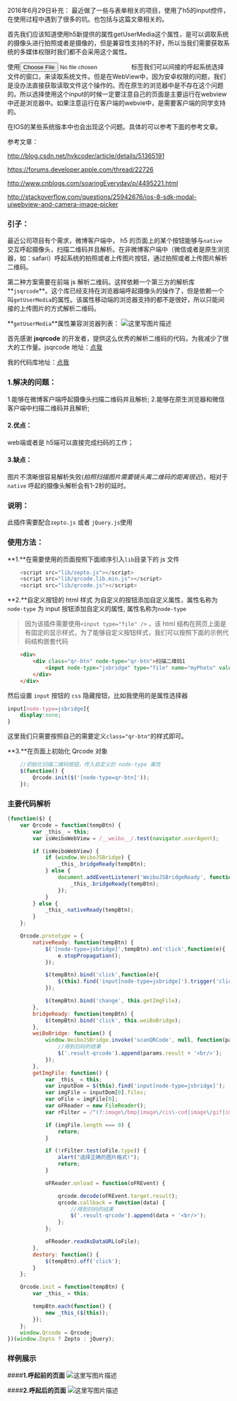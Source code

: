 2016年6月29日补充：
最近做了一些与表单相关的项目，使用了h5的input控件，在使用过程中遇到了很多的坑。也包括与这篇文章相关的。

首先我们应该知道使用h5新提供的属性getUserMedia这个属性，是可以调取系统的摄像头进行拍照或者是摄像的，但是兼容性支持的不好，所以当我们需要获取系统的多媒体权限时我们都不会采用这个属性。

使用<input type="file">标签我们可以间接的呼起系统选择文件的窗口，来读取系统文件。但是在WebView中，因为安卓权限的问题，我们是没办法直接获取读取文件这个操作的。而在原生的浏览器中是不存在这个问题的。所以选择使用这个input的时候一定要注意自己的页面是主要运行在webview中还是浏览器中。如果注意运行在客户端的webvie中，是需要客户端的同学支持的。

在IOS的某些系统版本中也会出现这个问题。具体的可以参考下面的参考文章。

参考文章：

http://blog.csdn.net/hvkcoder/article/details/51365191

https://forums.developer.apple.com/thread/22726

http://www.cnblogs.com/soaringEveryday/p/4495221.html

http://stackoverflow.com/questions/25942676/ios-8-sdk-modal-uiwebview-and-camera-image-picker

### **引子：**
最近公司项目有个需求，微博客户端中， h5 的页面上的某个按钮能够与`native` 交互呼起摄像头，扫描二维码并且解析。在非微博客户端中（微信或者是原生浏览器，如：safari）呼起系统的拍照或者上传图片按钮，通过拍照或者上传图片解析二维码。

第二种方案需要在前端 js 解析二维码。这样依赖一个第三方的解析库**`jsqrcode`**。这个库已经支持在浏览器端呼起摄像头的操作了，但是依赖一个叫`getUserMedia`的属性。该属性移动端的浏览器支持的都不是很好，所以只能间接的上传图片的方式解析二维码。

**`getUserMedia`**属性兼容浏览器列表：
![这里写图片描述](http://img.blog.csdn.net/20160120150032721)

首先感谢 **jsqrcode** 的开发者，提供这么优秀的解析二维码的代码，为我减少了很大的工作量。jsqrcode 地址：[点我](https://github.com/LazarSoft/jsqrcode)

我的代码库地址：[点我](https://github.com/zhiqiang21/WebComponent/tree/master/html5-Qrcode)

### **1.解决的问题：**
1.能够在微博客户端呼起摄像头扫描二维码并且解析;
2.能够在原生浏览器和微信客户端中扫描二维码并且解析;

#### **2.优点：**
web端或者是 h5端可以直接完成扫码的工作；
#### **3.缺点：**
图片不清晰很容易解析失败(*拍照扫描图片需要镜头离二维码的距离很近*)，相对于 `native` 呼起的摄像头解析会有1-2秒的延时。


### **说明：**
此插件需要配合`zepto.js` 或者 `jQuery.js`使用


### **使用方法：**
**1.**在需要使用的页面按照下面顺序引入`lib`目录下的 js 文件

```javascript
    <script src="lib/zepto.js"></script>
    <script src="lib/qrcode.lib.min.js"></script>
    <script src="lib/qrcode.js"></script>
```

**2.**自定义按钮的 html 样式
为自定义的按钮添加自定义属性，属性名称为`node-type`
为 input 按钮添加自定义的属性, 属性名称为`node-type`

>因为该插件需要使用`<input type="file" />` ，该 html 结构在网页上面是有固定的显示样式，为了能够自定义按钮样式，我们可以按照下面的示例代码结构嵌套代码

```html
    <div>
        <div class="qr-btn" node-type="qr-btn">扫描二维码1
            <input node-type="jsbridge" type="file" name="myPhoto" value="扫描二维码1" />
        </div>
    </div>
```

然后设置 `input` 按钮的 `css` 隐藏按钮，比如我使用的是属性选择器

```css
input[node-type=jsbridge]{
    display:none;
}
```

这里我们只需要按照自己的需要定义`class="qr-btn"`的样式即可。

**3.**在页面上初始化 Qrcode 对象

```javascript
    //初始化扫描二维码按钮，传入自定义的 node-type 属性
    $(function() {
        Qrcode.init($('[node-type=qr-btn]'));
    });
```

### **主要代码解析**

```javascript
(function($) {
    var Qrcode = function(tempBtn) {
        var _this_ = this;
        var isWeiboWebView = /__weibo__/.test(navigator.userAgent);

        if (isWeiboWebView) {
            if (window.WeiboJSBridge) {
                _this_.bridgeReady(tempBtn);
            } else {
                document.addEventListener('WeiboJSBridgeReady', function() {
                    _this_.bridgeReady(tempBtn);
                });
            }
        } else {
            _this_.nativeReady(tempBtn);
        }
    };

    Qrcode.prototype = {
        nativeReady: function(tempBtn) {
            $('[node-type=jsbridge]',tempBtn).on('click',function(e){
                e.stopPropagation();
            });

            $(tempBtn).bind('click',function(e){
                $(this).find('input[node-type=jsbridge]').trigger('click');
            });

            $(tempBtn).bind('change', this.getImgFile);
        },
        bridgeReady: function(tempBtn) {
            $(tempBtn).bind('click', this.weiBoBridge);
        },
        weiBoBridge: function() {
            window.WeiboJSBridge.invoke('scanQRCode', null, function(params) {
                //得到扫码的结果
                $('.result-qrcode').append(params.result + '<br/>');
            });
        },
        getImgFile: function() {
            var _this_ = this;
            var inputDom = $(this).find('input[node-type=jsbridge]');
            var imgFile = inputDom[0].files;
            var oFile = imgFile[0];
            var oFReader = new FileReader();
            var rFilter = /^(?:image\/bmp|image\/cis\-cod|image\/gif|image\/ief|image\/jpeg|image\/jpeg|image\/jpeg|image\/pipeg|image\/png|image\/svg\+xml|image\/tiff|image\/x\-cmu\-raster|image\/x\-cmx|image\/x\-icon|image\/x\-portable\-anymap|image\/x\-portable\-bitmap|image\/x\-portable\-graymap|image\/x\-portable\-pixmap|image\/x\-rgb|image\/x\-xbitmap|image\/x\-xpixmap|image\/x\-xwindowdump)$/i;

            if (imgFile.length === 0) {
                return;
            }

            if (!rFilter.test(oFile.type)) {
                alert("选择正确的图片格式!");
                return;
            }

            oFReader.onload = function(oFREvent) {

                qrcode.decode(oFREvent.target.result);
                qrcode.callback = function(data) {
                    //得到扫码的结果
                    $('.result-qrcode').append(data + '<br/>');
                };
            };

            oFReader.readAsDataURL(oFile);
        },
        destory: function() {
            $(tempBtn).off('click');
        }
    };

    Qrcode.init = function(tempBtn) {
        var _this_ = this;

        tempBtn.each(function() {
            new _this_($(this));
        });
    };
    window.Qrcode = Qrcode;
})(window.Zepto ? Zepto : jQuery);


```

### **样例展示**

####**1.呼起前的页面**
![这里写图片描述](http://img.blog.csdn.net/20160120150102731)

####**2.呼起后的页面**
![这里写图片描述](http://img.blog.csdn.net/20160120150114934)
